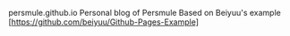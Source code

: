  persmule.github.io
 Personal blog of Persmule
 Based on Beiyuu's example [https://github.com/beiyuu/Github-Pages-Example]